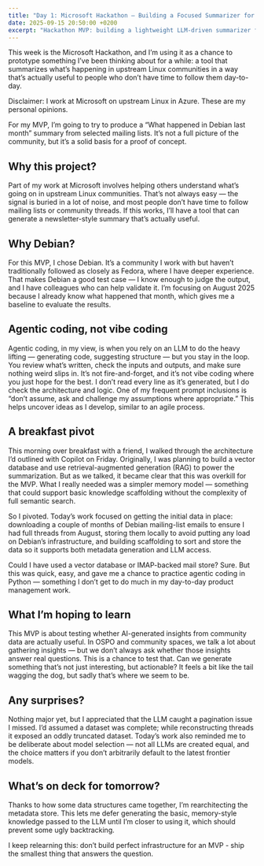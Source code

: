 ```yaml
---
title: "Day 1: Microsoft Hackathon — Building a Focused Summarizer for Upstream Linux"
date: 2025-09-15 20:50:00 +0200
excerpt: "Hackathon MVP: building a lightweight LLM-driven summarizer for Debian mailing lists — architecture, data collection, and early lessons."
---
```


This week is the Microsoft Hackathon, and I’m using it as a chance to prototype something I’ve been thinking about for a while: a tool that summarizes what’s happening in upstream Linux communities in a way that’s actually useful to people who don’t have time to follow them day-to-day.

Disclaimer: I work at Microsoft on upstream Linux in Azure. These are my personal opinions.

For my MVP, I’m going to try to produce a “What happened in Debian last month” summary from selected mailing lists. It’s not a full picture of the community, but it’s a solid basis for a proof of concept.

## Why this project?

Part of my work at Microsoft involves helping others understand what’s going on in upstream Linux communities. That’s not always easy — the signal is buried in a lot of noise, and most people don’t have time to follow mailing lists or community threads. If this works, I’ll have a tool that can generate a newsletter-style summary that’s actually useful.

## Why Debian?

For this MVP, I chose Debian. It’s a community I work with but haven’t traditionally followed as closely as Fedora, where I have deeper experience. That makes Debian a good test case — I know enough to judge the output, and I have colleagues who can help validate it. I’m focusing on August 2025 because I already know what happened that month, which gives me a baseline to evaluate the results.

## Agentic coding, not vibe coding

Agentic coding, in my view, is when you rely on an LLM to do the heavy lifting — generating code, suggesting structure — but you stay in the loop. You review what’s written, check the inputs and outputs, and make sure nothing weird slips in. It’s not fire-and-forget, and it’s not vibe coding where you just hope for the best. I don’t read every line as it’s generated, but I do check the architecture and logic. One of my frequent prompt inclusions is “don’t assume, ask and challenge my assumptions where appropriate.” This helps uncover ideas as I develop, similar to an agile process.

## A breakfast pivot

This morning over breakfast with a friend, I walked through the architecture I’d outlined with Copilot on Friday. Originally, I was planning to build a vector database and use retrieval-augmented generation (RAG) to power the summarization. But as we talked, it became clear that this was overkill for the MVP. What I really needed was a simpler memory model — something that could support basic knowledge scaffolding without the complexity of full semantic search.

So I pivoted. Today’s work focused on getting the initial data in place: downloading a couple of months  of Debian mailing-list emails to ensure I had full threads from August, storing them locally to avoid putting any load on Debian’s infrastructure, and building scaffolding to sort and store the data so it supports both metadata generation and LLM access.

Could I have used a vector database or IMAP-backed mail store? Sure. But this was quick, easy, and gave me a chance to practice agentic coding in Python — something I don’t get to do much in my day-to-day product management work.

## What I’m hoping to learn

This MVP is about testing whether AI-generated insights from community data are actually useful. In OSPO and community spaces, we talk a lot about gathering insights — but we don’t always ask whether those insights answer real questions. This is a chance to test that. Can we generate something that’s not just interesting, but actionable? It feels a bit like the tail wagging the dog, but sadly that’s where we seem to be.

## Any surprises?

Nothing major yet, but I appreciated that the LLM caught a pagination issue I missed. I’d assumed a dataset was complete; while reconstructing threads it exposed an oddly truncated dataset. Today’s work also reminded me to be deliberate about model selection — not all LLMs are created equal, and the choice matters if you don’t arbitrarily default to the latest frontier models.

## What’s on deck for tomorrow?

Thanks to how some data structures came together, I’m rearchitecting the metadata store. This lets me defer generating the basic, memory-style knowledge passed to the LLM until I’m closer to using it, which should prevent some ugly backtracking.

I keep relearning this: don’t build perfect infrastructure for an MVP - ship the smallest thing that answers the question.
